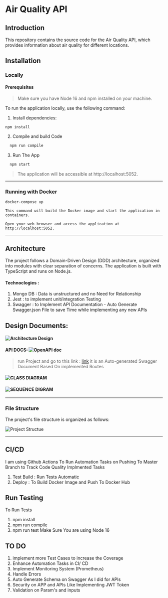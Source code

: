# Air Quality API

## Introduction

This repository contains the source code for the Air Quality API, which provides information about air quality for different locations.


## Installation
### Locally
#### Prerequisites
> Make sure you have Node 16 and npm installed on your machine.

To run the application locally, use the following command:
1. Install dependencies:
  ```bash
npm install 
```

2. Compile and build Code 
  ```bash
    npm run compile
```
3. Run The App 
  ```bash
    npm start
```

> The application will be accessible at http://localhost:5052.
---

### Running with Docker 

    docker-compose up

    This command will build the Docker image and start the application in containers.

    Open your web browser and access the application at http://localhost:5052.

---
## Architecture

The project follows a Domain-Driven Design (DDD) architecture, organized into modules with clear separation of concerns. The application is built with TypeScript and runs on Node.js.
 
#### Technoclogies : 

1. Mongo DB : 
Data is unstructured and no Need for Relationship 
2. Jest : 
to implement unit/integration Testing 
3. Swagger : 
to Implement API Documentation - Auto Generate Swagger.json File to save Time while implementing any new APIs 

## Design Documents:

#### ![Architecture Design](https://github.com/Maram-Mohammad/AirQuality/blob/master/docs/airdocArchitectureDesign.jpg) 
#### API DOCS: ![OpenAPI doc](https://github.com/Maram-Mohammad/AirQuality/assets/10803528/b5333e01-5830-4956-a0a6-e84efd4286e2)
> run Project and go to this link : 
[link](http://localhost:5052/docs/#/AirQuality/post_api_airQuality)
> it is an Auto-generated Swagger Document Based On implemented Routes


#### ![CLASS DIAGRAM](https://github.com/Maram-Mohammad/AirQuality/blob/master/docs/diagream.jpg)
#### ![SEQUENCE DIGRAM](https://github.com/Maram-Mohammad/AirQuality/blob/master/docs/seq1.png)

---

### File Structure

The project's file structure is organized as follows:

![Project Structue](https://github.com/Maram-Mohammad/AirQuality/blob/master/docs/ProjectStructure.png)



---

## CI/CD
I am using Github Actions To Run Automation Tasks on Pushing To Master Branch to Track Code Quality 
Implmented Tasks 
1. Test Build : Run Tests Automatic 
2. Deploy : To Build Docker Image and Push To Docker Hub 

## Run Testing 
To Run Tests 
1. npm install 
2. npm run compile 
3. npm run test 
Make Sure You are using Node 16 


## TO DO  
1. implement more Test Cases to increase the Coverage 
2. Enhance Automation Tasks in CI/ CD 
3. Implement Monitoring System (Prometheus)
4. Handle Errors
5. Auto Generate Schema on Swagger As I did for APIs
6. Security on APP and APIs Like Implementing JWT Token
7. Validation on Param's and inputs










